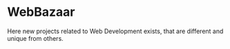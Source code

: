 # WebBazaar
Here new projects related to Web Development exists, that are different and unique from others.
